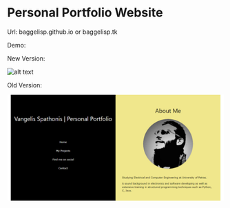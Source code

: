 # Personal Portfolio Website

Url:
baggelisp.github.io or baggelisp.tk


Demo:

New Version:

![alt text](https://github.com/baggelisp/baggelisp.github.io/blob/master/2.jpg?raw=true)

Old Version:

![alt text](https://github.com/baggelisp/baggelisp.github.io/blob/master/1.jpg?raw=true)
